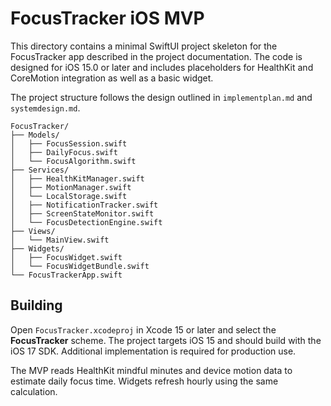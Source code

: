 # FocusTracker iOS MVP

This directory contains a minimal SwiftUI project skeleton for the FocusTracker app described in the project documentation. The code is designed for iOS 15.0 or later and includes placeholders for HealthKit and CoreMotion integration as well as a basic widget.

The project structure follows the design outlined in `implementplan.md` and `systemdesign.md`.

```
FocusTracker/
├── Models/
│   ├── FocusSession.swift
│   ├── DailyFocus.swift
│   └── FocusAlgorithm.swift
├── Services/
│   ├── HealthKitManager.swift
│   ├── MotionManager.swift
│   └── LocalStorage.swift
│   ├── NotificationTracker.swift
│   ├── ScreenStateMonitor.swift
│   └── FocusDetectionEngine.swift
├── Views/
│   └── MainView.swift
├── Widgets/
│   ├── FocusWidget.swift
│   └── FocusWidgetBundle.swift
└── FocusTrackerApp.swift
```

## Building

Open `FocusTracker.xcodeproj` in Xcode 15 or later and select the **FocusTracker**
scheme. The project targets iOS 15 and should build with the iOS 17 SDK.
Additional implementation is required for production use.

The MVP reads HealthKit mindful minutes and device motion data to estimate daily
focus time. Widgets refresh hourly using the same calculation.
